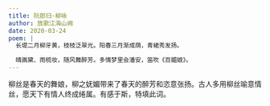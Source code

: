```yaml
---
title: 阮郎归·柳咏
author: 放歌江海山阙
date: 2020-03-24
poem: |
  长堤二月柳牙黄，枝枝泛翠光。阳春三月渐成荫，青裙秀发扬。

  晴画黛、雨梳妆，随风舞醉芳。多情梦里会潘安，笛吹《百媚娘》。
---
```


柳丝是春天的舞娘，柳之妩媚带来了春天的醉芳和恣意张扬。古人多用柳丝喻意情丝，愿天下有情人终成绻属。有感于斯，特填此词。
